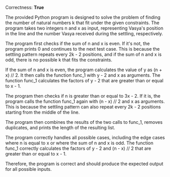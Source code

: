 Correctness: **True**

The provided Python program is designed to solve the problem of finding the number of natural numbers k that fit under the given constraints. The program takes two integers n and x as input, representing Vasya's position in the line and the number Vasya received during the settling, respectively.

The program first checks if the sum of n and x is even. If it's not, the program prints 0 and continues to the next test case. This is because the settling pattern repeats every 2k - 2 positions, and if the sum of n and x is odd, there is no possible k that fits the constraints.

If the sum of n and x is even, the program calculates the value of y as (n + x) // 2. It then calls the function func_1 with y - 2 and x as arguments. The function func_1 calculates the factors of y - 2 that are greater than or equal to x - 1.

The program then checks if n is greater than or equal to 3x - 2. If it is, the program calls the function func_1 again with (n - x) // 2 and x as arguments. This is because the settling pattern can also repeat every 2k - 2 positions starting from the middle of the line.

The program then combines the results of the two calls to func_1, removes duplicates, and prints the length of the resulting list.

The program correctly handles all possible cases, including the edge cases where n is equal to x or where the sum of n and x is odd. The function func_1 correctly calculates the factors of y - 2 and (n - x) // 2 that are greater than or equal to x - 1.

Therefore, the program is correct and should produce the expected output for all possible inputs.